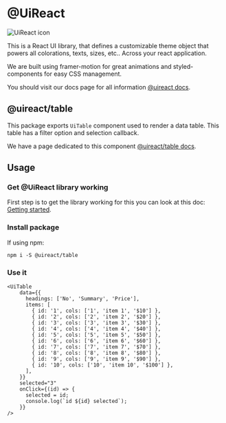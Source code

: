 # @UiReact
![UiReact icon](https://www.uireact.io/_next/static/media/sunglasses_cat.a5f3369a.gif)

This is a React UI library, that defines a customizable theme object that powers all colorations, texts, sizes, etc.. Across your react application.

We are built using framer-motion for great animations and styled-components for easy CSS management.

You should visit our docs page for all information [@uireact docs](https://uireact.io).

## @uireact/table

This package exports `UiTable` component used to render a data table. This table has a filter option and selection callback.

We have a page dedicated to this component [@uireact/table docs](https://www.uireact.io/docs/table).

## Usage

### Get @UiReact library working

First step is to get the library working for this you can look at this doc: [Getting started](https://www.uireact.io/docs).

### Install package

If using npm:

```
npm i -S @uireact/table
```

### Use it

```tsx
<UiTable
    data={{
      headings: ['No', 'Summary', 'Price'],
      items: [
        { id: '1', cols: ['1', 'item 1', '$10'] },
        { id: '2', cols: ['2', 'item 2', '$20'] },
        { id: '3', cols: ['3', 'item 3', '$30'] },
        { id: '4', cols: ['4', 'item 4', '$40'] },
        { id: '5', cols: ['5', 'item 5', '$50'] },
        { id: '6', cols: ['6', 'item 6', '$60'] },
        { id: '7', cols: ['7', 'item 7', '$70'] },
        { id: '8', cols: ['8', 'item 8', '$80'] },
        { id: '9', cols: ['9', 'item 9', '$90'] },
        { id: '10', cols: ['10', 'item 10', '$100'] },
      ],
    }}
    selected="3"
    onClick={(id) => {
      selected = id;
      console.log(`id ${id} selected`);
    }}
/>
```
